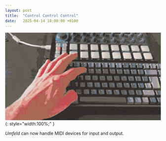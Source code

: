 ```yaml
---
layout: post
title:  "Control Control Control"
date:   2025-04-14 18:00:00 +0100
---
```


![2025-04-14--Controller-Controller-Controller](/assets/2025-04-14--Controller-Controller-Controller.gif){: style="width:100%;" }

*Umfeld* can now handle MIDI devices for input and output.